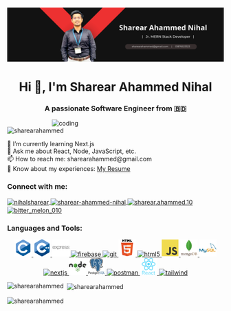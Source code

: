 ![logo](https://github.com/sharearahammed/sharearahammed/blob/main/Black%20Minimalist%20Corporate%20Personal%20Profile%20LinkedIn%20Banner.png)

<h1 align="center">Hi 👋, I'm Sharear Ahammed Nihal</h1>
<h3 align="center">A passionate Software Engineer from 🇧🇩</h3>
<img align="right" alt="coding" width="400" src="https://user-images.githubusercontent.com/74038190/219923823-bf1ce878-c6b8-4faa-be07-93e6b1006521.gif">
<p align="left">
  <img src="https://komarev.com/ghpvc/?username=sharearahammed&label=Profile%20views&color=0e75b6&style=flat" alt="sharearahammed" />
</p>
🌱 I’m currently learning Next.js<br>
💬 Ask me about React, Node, JavaScript, etc.<br>
📫 How to reach me: sharearahammed@gmail.com <br>
📄 Know about my experiences: <a href="https://drive.google.com/file/d/1MLA9S7JRtwxswLwuGxM5FbfF6wKCxkBy/view?usp=sharing">My Resume</a>
<h3 align="left">Connect with me:</h3>
<p align="left">
  <a href="https://twitter.com/nihalsharear" target="blank">
    <img align="center" src="https://raw.githubusercontent.com/rahuldkjain/github-profile-readme-generator/master/src/images/icons/Social/twitter.svg" alt="nihalsharear" height="30" width="40" />
  </a>
  <a href="https://linkedin.com/in/sharear-ahammed-nihal" target="blank">
    <img align="center" src="https://raw.githubusercontent.com/rahuldkjain/github-profile-readme-generator/master/src/images/icons/Social/linked-in-alt.svg" alt="sharear-ahammed-nihal" height="30" width="40" />
  </a>
  <a href="https://fb.com/sharear.ahammed.10" target="blank">
    <img align="center" src="https://raw.githubusercontent.com/rahuldkjain/github-profile-readme-generator/master/src/images/icons/Social/facebook.svg" alt="sharear.ahammed.10" height="30" width="40" />
  </a>
  <a href="https://instagram.com/bitter_melon_010" target="blank">
    <img align="center" src="https://raw.githubusercontent.com/rahuldkjain/github-profile-readme-generator/master/src/images/icons/Social/instagram.svg" alt="bitter_melon_010" height="30" width="40" />
  </a>
</p>
<h3 align="left">Languages and Tools:</h3>
<p align="center">
  <a href="" target="_blank" rel="noreferrer">
    <img src="https://raw.githubusercontent.com/devicons/devicon/master/icons/c/c-original.svg" alt="c" width="40" height="40" />
  </a>
  <a href="" target="_blank" rel="noreferrer">
    <img src="https://raw.githubusercontent.com/devicons/devicon/master/icons/cplusplus/cplusplus-original.svg" alt="cplusplus" width="40" height="40" />
  </a>
  <a href="" target="_blank" rel="noreferrer">
    <img src="https://raw.githubusercontent.com/devicons/devicon/master/icons/express/express-original-wordmark.svg" alt="express" width="40" height="40" />
  </a>
  <a href="" target="_blank" rel="noreferrer">
    <img src="https://www.vectorlogo.zone/logos/firebase/firebase-icon.svg" alt="firebase" width="40" height="40" />
  </a>
  <a href="" target="_blank" rel="noreferrer">
    <img src="https://www.vectorlogo.zone/logos/git-scm/git-scm-icon.svg" alt="git" width="40" height="40" />
  </a>
  <a href="" target="_blank" rel="noreferrer">
    <img src="https://raw.githubusercontent.com/devicons/devicon/master/icons/html5/html5-original-wordmark.svg" alt="html5" width="40" height="40" />
  </a>
  <a href="" target="_blank" rel="noreferrer">
    <img src="https://www.google.com/url?sa=i&url=https%3A%2F%2Fcommons.wikimedia.org%2Fwiki%2FFile%3ACSS.3.svg&psig=AOvVaw2YtHfeiKspU1-J8sB2pX6a&ust=1719981060568000&source=images&cd=vfe&opi=89978449&ved=0CBEQjRxqFwoTCNDu1vPCh4cDFQAAAAAdAAAAABAE" alt="html5" width="40" height="40" />
  </a>
  <a href="" target="_blank" rel="noreferrer">
    <img src="https://raw.githubusercontent.com/devicons/devicon/master/icons/javascript/javascript-original.svg" alt="javascript" width="40" height="40" />
  </a>
  <a href="" target="_blank" rel="noreferrer">
    <img src="https://raw.githubusercontent.com/devicons/devicon/master/icons/mongodb/mongodb-original-wordmark.svg" alt="mongodb" width="40" height="40" />
  </a>
  <a href="" target="_blank" rel="noreferrer">
    <img src="https://raw.githubusercontent.com/devicons/devicon/master/icons/mysql/mysql-original-wordmark.svg" alt="mysql" width="40" height="40" />
  </a>
  <a href="" target="_blank" rel="noreferrer">
    <img src="https://cdn.worldvectorlogo.com/logos/nextjs-2.svg" alt="nextjs" width="40" height="40" />
  </a>
  <a href="" target="_blank" rel="noreferrer">
    <img src="https://raw.githubusercontent.com/devicons/devicon/master/icons/nodejs/nodejs-original-wordmark.svg" alt="nodejs" width="40" height="40" />
  </a>
  <a href="" target="_blank" rel="noreferrer">
    <img src="https://raw.githubusercontent.com/devicons/devicon/master/icons/postgresql/postgresql-original-wordmark.svg" alt="postgresql" width="40" height="40" />
  </a>
  <a href="" target="_blank" rel="noreferrer">
    <img src="https://www.vectorlogo.zone/logos/getpostman/getpostman-icon.svg" alt="postman" width="40" height="40" />
  </a>
  <a href="" target="_blank" rel="noreferrer">
    <img src="https://raw.githubusercontent.com/devicons/devicon/master/icons/react/react-original-wordmark.svg" alt="react" width="40" height="40" />
  </a>
  <a href="" target="_blank" rel="noreferrer">
    <img src="https://www.vectorlogo.zone/logos/tailwindcss/tailwindcss-icon.svg" alt="tailwind" width="40" height="40" />
  </a>
</p>
  <p>
  <img align="left" src="https://github-readme-stats.vercel.app/api/top-langs?username=sharearahammed&show_icons=true&locale=en&layout=compact" alt="sharearahammed" />
</p>
<p>&nbsp;
  <img align="center" src="https://github-readme-stats.vercel.app/api?username=sharearahammed&show_icons=true&locale=en" alt="sharearahammed" />
</p>
<p>
  <img align="center" src="https://github-readme-streak-stats.herokuapp.com/?user=sharearahammed&" alt="sharearahammed" />
</p>
